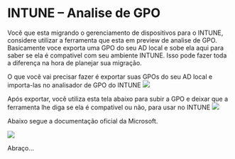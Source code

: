 # INTUNE – Analise de GPO

Você que esta migrando o gerenciamento de dispositivos para o INTUNE, considere utilizar a ferramenta que esta em preview de analise de GPO.
Basicamente voce exporta uma GPO do seu AD local e sobe ela aqui para saber se ela é compativel com seu ambiente INTUNE. Isso pode fazer toda a diferença na hora de planejar sua migração.

O que você vai precisar fazer é exportar suas GPOs do seu AD local e importa-las no analisador de GPO do INTUNE
![](https://cloudgeek.com.br/wp-content/uploads/2023/09/1.jpg)

Após exportar, você utiliza esta tela abaixo para subir a GPO e deixar que a ferramenta lhe diga se ela é compativel ou não, para usar no INTUNE
![](https://cloudgeek.com.br/wp-content/uploads/2023/09/2.jpg)

Abaixo segue a documentação oficial da Microsoft.

![](https://learn.microsoft.com/pt-br/mem/intune/configuration/group-policy-analytics)

Abraço…
